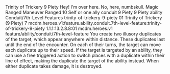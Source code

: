 <ability>
  <name>Trinity of Trickery</name>
  <cost>9 Piety</cost>
  <flavor>Hey! I&apos;m over here. No, here, numbskull.</flavor>
  <keywords>
    <keyword>Magic</keyword>
    <keyword>Ranged</keyword>
  </keywords>
  <type>Maneuver</type>
  <distance>Ranged 10</distance>
  <target>Self or one ally</target>
  <metadata>
    <class>conduit</class>
    <cost>9 Piety</cost>
    <cost_amount>9</cost_amount>
    <cost_resource>Piety</cost_resource>
    <feature_type>ability</feature_type>
    <file_dpath>Conduit/7th-Level Features</file_dpath>
    <item_id>trinity-of-trickery-9-piety</item_id>
    <item_index>01</item_index>
    <item_name>Trinity of Trickery (9 Piety)</item_name>
    <level>7</level>
    <scc>mcdm.heroes.v1:feature.ability.conduit.7th-level-feature:trinity-of-trickery-9-piety</scc>
    <scdc>1.1.1:13.2.8.8:01</scdc>
    <source>mcdm.heroes.v1</source>
    <type>feature/ability/conduit/7th-level-feature</type>
  </metadata>
  <effects>
    <effect type="mundane">You create two illusory duplicates of the target, which appear anywhere within distance. These duplicates last until the end of the encounter. On each of their turns, the target can move each duplicate up to their speed. If the target is targeted by an ability, they can use a free triggered action to switch places with a duplicate within their line of effect, making the duplicate the target of the ability instead. When either duplicate takes damage, it is destroyed.</effect>
  </effects>
</ability>
